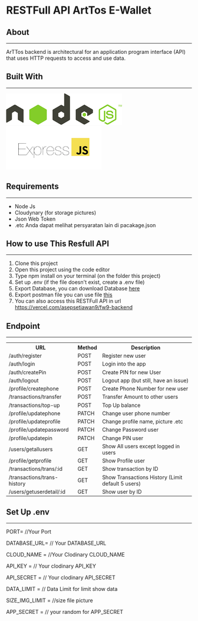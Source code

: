 <h1> RESTFull API ArtTos E-Wallet </h1>

<h2> About </h2>
<hr>
ArTTos backend is architectural for an application program interface (API) that uses HTTP requests to access and use data.

<h2> Built With </h2>
<hr>

![Node](/assets/images/node.png)
![Node](/assets/images/express.png)

<h2>Requirements</h2>
<hr>

- Node Js
- Cloudynary (for storage pictures)
- Json Web Token 
- .etc Anda dapat melihat persyaratan lain di pacakage.json

<h2> How to use This Resfull API </h2>
<hr>

1. Clone this project
2. Open this project using the code editor
3. Type npm install on your terminal (on the folder this project)
4. Set up .env (if the file doesn't exist, create a .env file)
5. Export Database, you can download Database [here](https://drive.google.com/file/d/1g_Nu5OFJLDflH_SVjtUiMxJEOpTMralY/view?usp=sharing)
6. Export postman file you can use file [this](https://drive.google.com/file/d/1zepZsElMKeAFdM6v8GAoOFKrE2MvtmxL/view?usp=sharing)
7. You can also access this RESTFull API in url https://vercel.com/asepsetiawan9/fw9-backend

<h2> Endpoint </h2>
<hr>
<table>
  <tr>
    <th>URL</th>
    <th>Method</th>
    <th>Description</th>
  </tr>
  <tr>
    <td>/auth/register</td>
    <td>POST</td>
    <td>Register new user</td>
  </tr>
  <tr>
    <td>/auth/login</td>
    <td>POST</td>
    <td>Login into the app</td>
  </tr>
  <tr>
    <td>/auth/createPin</td>
    <td>POST</td>
    <td>Create PIN for new User</td>
  </tr>
  <tr>
    <td>/auth/logout</td>
    <td>POST</td>
    <td>Logout app (but still, have an issue)</td>
  </tr>
  <tr>
    <td>/profile/createphone</td>
    <td>POST</td>
    <td>Create Phone Number for new user</td>
  </tr>
  <tr>
    <td>/transactions/transfer</td>
    <td>POST</td>
    <td>Transfer Amount to other users</td>
  </tr>
  <tr>
    <td>/transactions/top-up</td>
    <td>POST</td>
    <td>Top Up balance</td>
  </tr>
  <tr>
    <td>/profile/updatephone</td>
    <td>PATCH</td>
    <td>Change user phone number</td>
  </tr>
  <tr>
    <td>/profile/updateprofile</td>
    <td>PATCH</td>
    <td>Change profile name, picture .etc</td>
  </tr>
  <tr>
    <td>/profile/updatepassword</td>
    <td>PATCH</td>
    <td>Change Password user</td>
  </tr>
  <tr>
    <td>/profile/updatepin</td>
    <td>PATCH</td>
    <td>Change PIN user</td>
  </tr>
  <tr>
    <td>/users/getallusers</td>
    <td>GET</td>
    <td>Show All users except logged in users</td>
  </tr>
  <tr>
    <td>/profile/getprofile</td>
    <td>GET</td>
    <td>Show Profile user</td>
  </tr>
  <tr>
    <td>/transactions/trans/:id</td>
    <td>GET</td>
    <td>Show transaction by ID</td>
  </tr>
   <!-- <tr>
    <td>/admin/users/:id</td>
    <td>Francisco Chang</td>
    <td>Mexico</td>
  </tr> -->
   <tr>
    <td>/transactions/trans-history</td>
    <td>GET</td>
    <td>Show Transactions History (Limit default 5 users)</td>
  </tr>
   <tr>
    <td>/users/getuserdetail/:id</td>
    <td>GET</td>
    <td>Show user by ID</td>
  </tr>
  <!-- <tr>
    <td>/admin/users</td>
    <td>Francisco Chang</td>
    <td>Mexico</td>
  </tr> -->
</table>

<h2> Set Up .env </h2>
<hr>

PORT= //Your Port

DATABASE_URL= // Your DATABASE_URL

CLOUD_NAME = //Your Clodinary CLOUD_NAME

API_KEY = // Your clodinary API_KEY

API_SECRET = // Your clodinary API_SECRET

DATA_LIMIT = // Data Limit for limit show data

SIZE_IMG_LIMIT = //size file picture

APP_SECRET = // your random for APP_SECRET

